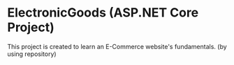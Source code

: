 # ElectronicGoods (ASP.NET Core Project)
This project is created to learn an E-Commerce website's fundamentals. (by using repository)

